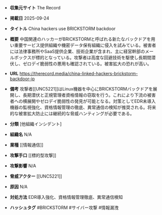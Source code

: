 - **収集元サイト**
The Record

- **掲載日**
2025-09-24

- **タイトル**
China hackers use BRICKSTORM backdoor

- **概要**
中国関連のハッカーがBRICKSTORMと呼ばれる新たなバックドアを用い重要サービス提供組織や機密データ保有組織に侵入を試みている。被害者には法律事務所やSaaS提供企業、技術企業が含まれ、主に経営幹部のメールボックスが標的となっている。攻撃者は高度な回避技術を駆使し長期間潜伏し、ゼロデイ脆弱性の悪用も確認されている。被害拡大の恐れが高い。

- **URL**
https://therecord.media/china-linked-hackers-brickstorm-backdoor-ip

- **備考**
攻撃者[[UNC5221]]はLinux機器を中心にBRICKSTORMバックドアを展開し、長期潜伏と正規管理者資格情報の窃取を行う。これにより下流の被害者への横展開やゼロデイ脆弱性の発見が可能となる。対策としてEDR未導入機器の監視強化、資格情報管理の徹底、異常通信の検知が推奨される。将来的な被害拡大防止には継続的な脅威ハンティングが必要である。

- **分類**
[他組織インシデント]

- **組織名**
N/A

- **業種**
[[情報通信]]

- **攻撃手口**
[[標的型攻撃]]

- **攻撃影響**
N/A

- **脅威アクター**
[[UNC5221]]

- **原因**
N/A

- **対処方法**
EDR導入強化、資格情報管理徹底、異常通信検知

- **ハッシュタグ**
#BRICKSTORM #サイバー攻撃 #情報漏洩
